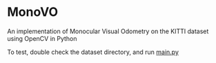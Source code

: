 # MonoVO
 An implementation of Monocular Visual Odometry on the KITTI dataset using OpenCV in Python

To test, double check the dataset directory, and run [main.py](main.py)

